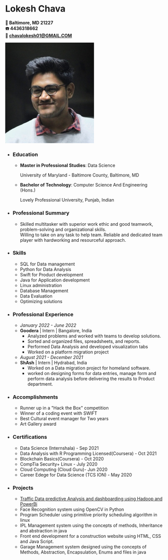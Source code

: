 # Lokesh Chava
**📍 Baltimore, MD 21227**  
**☎️  4436318662**  
**📧 chavalokesh01@GMAIL.COM**

![Profile_image](Headshot.jpg)
 * ### Education 
   * **Master in Professional Studies**: Data Science
     
     University of Maryland - Baltimore County, Baltimore, MD
   * **Bachelor of Technology**: Computer Science And Engineering (Hons.)
     
     Lovely Professional University, Punjab, Indian
 * ### Professional Summary
   * Skilled multitasker with superior work ethic and good teamwork, problem-solving and organizational skills.  
     Willing to take on any task to help team. Reliable and dedicated team player with hardworking and resourceful approach.
 * ### Skills
   * SQL for Data management
   * Python for Data Analysis
   * Swift for Product development
   * Java for Application development
   * Linux administration
   * Database Management
   * Data Evaluation
   * Optimizing solutions
* ### Professional Experience
  * *January 2022 - June 2022*
  * **Goodera** | Intern | Bangalore, India
    * Analyzed problems and worked with teams to develop solutions.
    * Sorted and organized files, spreadsheets, and reports.
    * Performed Data Analysis and developed visualization tabs
    * Worked on a platform migration project
  * *August 2021 - December 2021*
  * **ShAsh** | Intern | Hydrabad, India
    * Worked on a Data migration project for homeland software.
    * worked on designing forms for data entries, manage form and perform data analysis before delivering the results to Product department.
 
* ### Accomplishments
  * Runner up in a "Hack the Box" competition
  * Winner of a coding event with SWIFT
  * Best Cultural event manager for Two years
  * Art Gallery award
* ### Certifications
  * Data Science (Internshala) - Sep 2021
  * Data Analysis with R Programming Licensed(Coursera) - Oct 2021
  * Blockchain Basics(Coursera) - Oct 2020
  * CompTia Security+ Linux - July 2020
  * Cloud Computing (Cloud Guru)- Jun 2020
  * Career Edege for Data Science (TCS ION) - May 2020
* ### Projects
  *  [Traffic Data predictive Analysis and dashboarding using Hadoop and PowerBi](https://github.com/lokeshchava/DATA603_Final_project)
  *  Face Recognition system using OpenCV in Python
  *  Program Scheduler using primitive priority scheduling algorithm in linux
  *  IPL Management system using the concepts of methods, Inheritance and abstraction in java
  *  Front end development for a construction website using HTML, CSS and Java Script.
  *  Garage Management system designed using the concepts of Methods, Abstraction, Encapsulation, Enums and files in java
